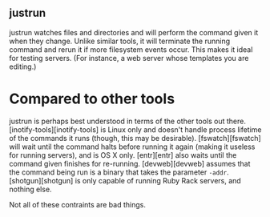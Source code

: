 justrun
--------

justrun watches files and directories and will perform the command given it
when they change. Unlike similar tools, it will terminate the running command
and rerun it if more filesystem events occur. This makes it ideal for testing
servers. (For instance, a web server whose templates you are editing.)

Compared to other tools
========================

justrun is perhaps best understood in terms of the other tools out
there. [inotify-tools][inotify-tools] is Linux only and doesn't handle process
lifetime of the commands it runs (though, this may be
desirable). [fswatch][fswatch] will wait until the command halts before
running it again (making it useless for running servers), and is OS X
only. [entr][entr] also waits until the command given finishes for
re-running. [devweb][devweb] assumes that the command being run is a binary
that takes the parameter `-addr`. [shotgun][shotgun] is only capable of
running Ruby Rack servers, and nothing else.

Not all of these contraints are bad things.
